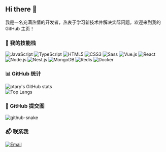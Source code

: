 ## Hi there 👋

我是一名充满热情的开发者，热衷于学习新技术并解决实际问题。欢迎来到我的 GitHub 主页！

### 🚀 我的技能栈

![JavaScript](https://img.shields.io/badge/JavaScript-F7DF1E?style=for-the-badge&logo=javascript&logoColor=black)
![TypeScript](https://img.shields.io/badge/TypeScript-3178C6?style=for-the-badge&logo=typescript&logoColor=white)
![HTML5](https://img.shields.io/badge/HTML5-E34F26?style=for-the-badge&logo=html5&logoColor=white)
![CSS3](https://img.shields.io/badge/CSS3-1572B6?style=for-the-badge&logo=css3&logoColor=white)
![Sass](https://img.shields.io/badge/Sass-CC6699?style=for-the-badge&logo=sass&logoColor=white)
![Vue.js](https://img.shields.io/badge/Vue.js-35495E?style=for-the-badge&logo=vue.js&logoColor=white)
![React](https://img.shields.io/badge/React-61DAFB?style=for-the-badge&logo=react&logoColor=black)
![Node.js](https://img.shields.io/badge/Node.js-339933?style=for-the-badge&logo=nodedotjs&logoColor=white)
![Nest.js](https://img.shields.io/badge/Nest.js-000000?style=for-the-badge&logo=nestjs&logoColor=white)
![MongoDB](https://img.shields.io/badge/MongoDB-47A248?style=for-the-badge&logo=mongodb&logoColor=white)
![Redis](https://img.shields.io/badge/Redis-DC382D?style=for-the-badge&logo=redis&logoColor=white)
![Docker](https://img.shields.io/badge/Docker-2496ED?style=for-the-badge&logo=docker&logoColor=white)


### 📊 GitHub 统计

![otary's GitHub stats](https://github-readme-stats.vercel.app/api?username=LittleBlacky) <br>
![Top Langs](https://github-readme-stats.vercel.app/api/top-langs/?username=LittleBlacky&layout=compact)<br>

### 🐍 GitHub 提交图

![github-snake](https://github.com/LittleBlacky/LittleBlacky/blob/output/github-snake.svg?raw=true)

### 📬 联系我

[![Email](https://img.shields.io/badge/Email-D14836?style=for-the-badge&logo=gmail&logoColor=white)](mailto:805399080@qq.com)
